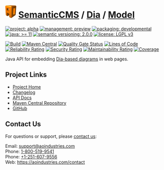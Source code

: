 # [<img src="ao-logo.png" alt="AO Logo" width="35" height="40">](https://github.com/ao-apps) [SemanticCMS](https://github.com/ao-apps/semanticcms) / [Dia](https://github.com/ao-apps/semanticcms-dia) / [Model](https://github.com/ao-apps/semanticcms-dia-model)

[![project: alpha](https://semanticcms.com/ao-badges/project-current-stable.svg)](https://aoindustries.com/life-cycle#project-current-stable)
[![management: preview](https://semanticcms.com/ao-badges/management-production.svg)](https://aoindustries.com/life-cycle#management-production)
[![packaging: developmental](https://semanticcms.com/ao-badges/packaging-active.svg)](https://aoindustries.com/life-cycle#packaging-active)  
[![java: &gt;= 11](https://semanticcms.com/ao-badges/java-11.svg)](https://docs.oracle.com/en/java/javase/11/docs/api/)
[![semantic versioning: 2.0.0](https://semanticcms.com/ao-badges/semver-2.0.0.svg)](http://semver.org/spec/v2.0.0.html)
[![license: LGPL v3](https://semanticcms.com/ao-badges/license-lgpl-3.0.svg)](https://www.gnu.org/licenses/lgpl-3.0)

[![Build](https://github.com/ao-apps/semanticcms-dia-model/workflows/Build/badge.svg?branch=master)](https://github.com/ao-apps/semanticcms-dia-model/actions?query=workflow%3ABuild)
[![Maven Central](https://maven-badges.herokuapp.com/maven-central/com.semanticcms/semanticcms-dia-model/badge.svg)](https://maven-badges.herokuapp.com/maven-central/com.semanticcms/semanticcms-dia-model)
[![Quality Gate Status](https://sonarcloud.io/api/project_badges/measure?branch=master&project=com.semanticcms%3Asemanticcms-dia-model&metric=alert_status)](https://sonarcloud.io/dashboard?branch=master&id=com.semanticcms%3Asemanticcms-dia-model)
[![Lines of Code](https://sonarcloud.io/api/project_badges/measure?branch=master&project=com.semanticcms%3Asemanticcms-dia-model&metric=ncloc)](https://sonarcloud.io/component_measures?branch=master&id=com.semanticcms%3Asemanticcms-dia-model&metric=ncloc)  
[![Reliability Rating](https://sonarcloud.io/api/project_badges/measure?branch=master&project=com.semanticcms%3Asemanticcms-dia-model&metric=reliability_rating)](https://sonarcloud.io/component_measures?branch=master&id=com.semanticcms%3Asemanticcms-dia-model&metric=Reliability)
[![Security Rating](https://sonarcloud.io/api/project_badges/measure?branch=master&project=com.semanticcms%3Asemanticcms-dia-model&metric=security_rating)](https://sonarcloud.io/component_measures?branch=master&id=com.semanticcms%3Asemanticcms-dia-model&metric=Security)
[![Maintainability Rating](https://sonarcloud.io/api/project_badges/measure?branch=master&project=com.semanticcms%3Asemanticcms-dia-model&metric=sqale_rating)](https://sonarcloud.io/component_measures?branch=master&id=com.semanticcms%3Asemanticcms-dia-model&metric=Maintainability)
[![Coverage](https://sonarcloud.io/api/project_badges/measure?branch=master&project=com.semanticcms%3Asemanticcms-dia-model&metric=coverage)](https://sonarcloud.io/component_measures?branch=master&id=com.semanticcms%3Asemanticcms-dia-model&metric=Coverage)

Java API for embedding [Dia-based diagrams](https://wiki.gnome.org/Apps/Dia/) in web pages.

## Project Links
* [Project Home](https://semanticcms.com/dia/model/)
* [Changelog](https://semanticcms.com/dia/model/changelog)
* [API Docs](https://semanticcms.com/dia/model/apidocs/)
* [Maven Central Repository](https://search.maven.org/artifact/com.semanticcms/semanticcms-dia-model)
* [GitHub](https://github.com/ao-apps/semanticcms-dia-model)

## Contact Us
For questions or support, please [contact us](https://aoindustries.com/contact):

Email: [support@aoindustries.com](mailto:support@aoindustries.com)  
Phone: [1-800-519-9541](tel:1-800-519-9541)  
Phone: [+1-251-607-9556](tel:+1-251-607-9556)  
Web: https://aoindustries.com/contact
